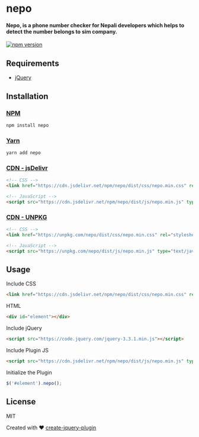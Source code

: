 # nepo
#### Nepo, is a phone number checker for Nepali developers which helps to detect the number belongs to sim company.

[![npm version](https://badge.fury.io/js/nepo.svg)](https://www.npmjs.com/package/nepo)

Requirements
-----
  + [jQuery](http://jquery.com/)


Installation
-----

### [NPM](https://www.npmjs.com/package/nepo)
```bash
npm install nepo
```

### [Yarn](https://yarn.pm/nepo)
```bash
yarn add nepo
```

### [CDN - jsDelivr](https://www.jsdelivr.com/package/npm/nepo)
```html
<!-- CSS -->
<link href="https://cdn.jsdelivr.net/npm/nepo/dist/css/nepo.min.css" rel="stylesheet" type="text/css" />

<!-- JavaScript -->
<script src="https://cdn.jsdelivr.net/npm/nepo/dist/js/nepo.min.js" type="text/javascript"></script>
```    

### [CDN - UNPKG](https://unpkg.com/browse/nepo/)
```html
<!-- CSS -->
<link href="https://unpkg.com/nepo/dist/css/nepo.min.css" rel="stylesheet" type="text/css" />

<!-- JavaScript -->
<script src="https://unpkg.com/nepo/dist/js/nepo.min.js" type="text/javascript"></script>
```

Usage
-----

Include CSS
```html
<link href="https://cdn.jsdelivr.net/npm/nepo/dist/css/nepo.min.css" rel="stylesheet" type="text/css" />
```

HTML
```html
<div id="element"></div>
```

Include jQuery
```html
<script src="https://code.jquery.com/jquery-3.3.1.min.js"></script>
```

Include Plugin JS
```html
<script src="https://cdn.jsdelivr.net/npm/nepo/dist/js/nepo.min.js" type="text/javascript"></script>
```
Initialize the Plugin
```js
$('#element').nepo();
```

License
----
MIT


Created with :heart: [create-jquery-plugin](https://www.npmjs.com/package/create-jquery-plugin)
